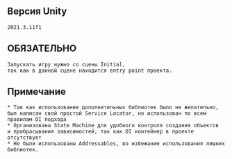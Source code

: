 ## Версия Unity
    2021.3.11f1

## ОБЯЗАТЕЛЬНО
    Запускать игру нужно со сцены Initial, 
    так как в данной сцене находится entry point проекта.

## Примечание
    * Так как использование дополнительных библиотек было не желательно,
    был написан свой простой Service Locator, но использован по всем 
    правилам DI подхода
    * Организована State Machine для удобного контроля создания объектов
    и пробрасывания зависимостей, так как DI контейнер в проекте отсутствует
    * Не были использованы Addressables, во избежание использования лишних
    библиотек. 
